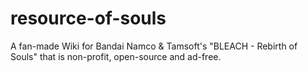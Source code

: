 # resource-of-souls
A fan-made Wiki for Bandai Namco &amp; Tamsoft's "BLEACH - Rebirth of Souls" that is non-profit, open-source and ad-free.
